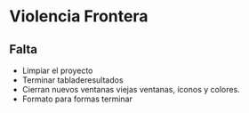 # Violencia Frontera

## Falta

- Limpiar el proyecto
- Terminar tabladeresultados 
- Cierran nuevos ventanas viejas ventanas, íconos y colores.
- Formato para formas terminar
